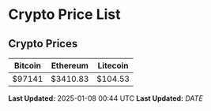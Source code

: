 # Crypto Price List

## Crypto Prices
| Bitcoin | Ethereum | Litecoin |
| ------- | -------- | -------- |
| $97141 | $3410.83 | $104.53 |
**Last Updated:** 2025-01-08 00:44 UTC
**Last Updated:** $DATE$
